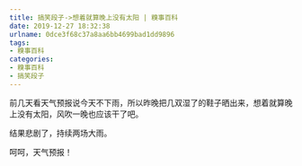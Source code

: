 ```yaml
---
title: 搞笑段子->想着就算晚上没有太阳 | 糗事百科
date: 2019-12-27 18:32:38
urlname: 0dce3f68c37a8aa6bb4699bad1dd9896
tags: 
- 糗事百科
categories:
- 糗事百科
- 搞笑段子
---
```

前几天看天气预报说今天不下雨，所以昨晚把几双湿了的鞋子晒出来，想着就算晚上没有太阳，风吹一晚也应该干了吧。

结果悲剧了，持续两场大雨。

呵呵，天气预报！


